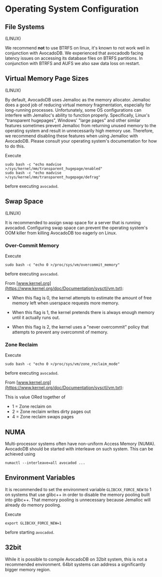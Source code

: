 Operating System Configuration
==============================

File Systems
------------

(LINUX)

We recommend **not** to use BTRFS on linux, it's known to not work
well in conjunction with AvocadoDB.  We experienced that avocadodb
facing latency issues on accessing its database files on BTRFS
partitions.  In conjunction with BTRFS and AUFS we also saw data loss
on restart.


Virtual Memory Page Sizes
--------------------------

(LINUX)

By default, AvocadoDB uses Jemalloc as the memory allocator. Jemalloc does a good
job of reducing virtual memory fragmentation, especially for long-running
processes. Unfortunately, some OS configurations can interfere with Jemalloc's
ability to function properly. Specifically, Linux's "transparent hugepages",
Windows' "large pages" and other similar features sometimes prevent Jemalloc
from returning unused memory to the operating system and result in unnecessarily
high memory use. Therefore, we recommend disabling these features when using
Jemalloc with AvocadoDB. Please consult your operating system's documentation for
how to do this.

Execute

    sudo bash -c "echo madvise >/sys/kernel/mm/transparent_hugepage/enabled"
    sudo bash -c "echo madvise >/sys/kernel/mm/transparent_hugepage/defrag"

before executing `avocadod`.

Swap Space
----------

(LINUX)

It is recommended to assign swap space for a server that is running avocadod.
Configuring swap space can prevent the operating system's OOM killer from
killing AvocadoDB too eagerly on Linux.

### Over-Commit Memory

Execute

    sudo bash -c "echo 0 >/proc/sys/vm/overcommit_memory"

before executing `avocadod`.

From [www.kernel.org](https://www.kernel.org/doc/Documentation/sysctl/vm.txt):

- When this flag is 0, the kernel attempts to estimate the amount
  of free memory left when userspace requests more memory.

- When this flag is 1, the kernel pretends there is always enough
  memory until it actually runs out.

- When this flag is 2, the kernel uses a "never overcommit"
  policy that attempts to prevent any overcommit of memory.

### Zone Reclaim

Execute

    sudo bash -c "echo 0 >/proc/sys/vm/zone_reclaim_mode"

before executing `avocadod`.

From [www.kernel.org](https://www.kernel.org/doc/Documentation/sysctl/vm.txt):

This is value ORed together of

- 1 = Zone reclaim on
- 2 = Zone reclaim writes dirty pages out
- 4 = Zone reclaim swaps pages

NUMA
----

Multi-processor systems often have non-uniform Access Memory (NUMA). AvocadoDB
should be started with interleave on such system. This can be achieved using

    numactl --interleave=all avocadod ...

Environment Variables
---------------------

It is recommended to set the environment variable `GLIBCXX_FORCE_NEW` to 1 on
systems that use glibc++ in order to disable the memory pooling built into
glibc++. That memory pooling is unnecessary because Jemalloc will already do
memory pooling.

Execute

    export GLIBCXX_FORCE_NEW=1


before starting `avocadod`.

32bit
-----

While it is possible to compile AvocadoDB on 32bit system, this is not a
recommended environment. 64bit systems can address a significantly bigger
memory region.

